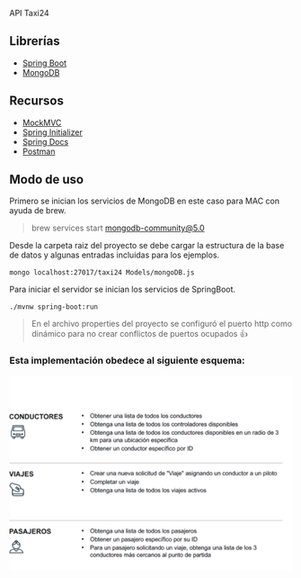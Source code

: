 API Taxi24

## Librerías
* [Spring Boot](https://spring.io/projects/spring-boot)
* [MongoDB](https://www.mongodb.com)

## Recursos
* [MockMVC](https://docs.spring.io/spring-framework/docs/current/javadoc-api/org/springframework/test/web/servlet/MockMvc.html)
* [Spring Initializer](https://start.spring.io)
* [Spring Docs](https://spring.io/guides)
* [Postman](https://www.postman.com)

## Modo de uso

Primero se inician los servicios de MongoDB en este caso para MAC con ayuda de brew.

> brew services start mongodb-community@5.0


Desde la carpeta raiz del proyecto se debe cargar la estructura de la base de datos y algunas entradas incluidas para los ejemplos.

```
mongo localhost:27017/taxi24 Models/mongoDB.js
```


Para iniciar el servidor se inician los servicios de SpringBoot.

```
./mvnw spring-boot:run

```

> En el archivo properties del proyecto se configuró el puerto http como dinámico para no crear conflictos de puertos ocupados :thumbsup: 

### Esta implementación obedece al siguiente esquema:
![alt text](https://github.com/forcesk/API-Taxi24/blob/d6ebc9ccaa22b5e6bee751406e34385da58808bc/img/estructura.png)


